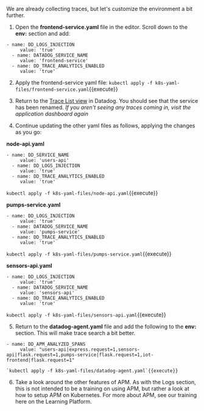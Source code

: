 We are already collecting traces, but let's customize the environment a bit further.

1. Open the **frontend-service.yaml** file in the editor. Scroll down to the **env:** section and add:

  <pre><code>- name: DD_LOGS_INJECTION
     value: 'true'
  - name: DATADOG_SERVICE_NAME
     value: 'frontend-service'
  - name: DD_TRACE_ANALYTICS_ENABLED
     value: 'true'</code></pre>

2. Apply the frontend-service yaml file:
   `kubectl apply -f k8s-yaml-files/frontend-service.yaml`{{execute}}

3. Return to the <a href="https://app.datadoghq.com/apm/traces" target="_datadog">Trace List view</a> in Datadog. You should see that the service has been renamed.
   *If you aren't seeing any traces coming in, visit the application dashboard again*

4. Continue updating the other yaml files as follows, applying the changes as you go:
   
  **node-api.yaml** 
  <pre><code>- name: DD_SERVICE_NAME
     value: 'users-api'
  - name: DD_LOGS_INJECTION
     value: 'true'
  - name: DD_TRACE_ANALYTICS_ENABLED
     value: 'true'</code></pre>

  `kubectl apply -f k8s-yaml-files/node-api.yaml`{{execute}}

  **pumps-service.yaml**
  <pre><code>- name: DD_LOGS_INJECTION
     value: 'true'
  - name: DATADOG_SERVICE_NAME
     value: 'pumps-service'
  - name: DD_TRACE_ANALYTICS_ENABLED
     value: 'true'</code></pre>

  `kubectl apply -f k8s-yaml-files/pumps-service.yaml`{{execute}}

  **sensors-api.yaml**
  <pre><code>- name: DD_LOGS_INJECTION
     value: 'true'
  - name: DATADOG_SERVICE_NAME
     value: 'sensors-api'
  - name: DD_TRACE_ANALYTICS_ENABLED
     value: 'true'</code></pre>

  `kubectl apply -f k8s-yaml-files/sensors-api.yaml`{{execute}}

5. Return to the **datadog-agent.yaml** file and add the following to the **env:** section. This will make trace search a bit better.
   
  <pre><code>- name: DD_APM_ANALYZED_SPANS
     value: "users-api|express.request=1,sensors-api|flask.request=1,pumps-service|flask.request=1,iot-frontend|flask.request=1"</code></pre>

    `kubectl apply -f k8s-yaml-files/datadog-agent.yaml`{{execute}}

6. Take a look around the other features of APM. As with the Logs section, this is not intended to be a training on using APM, but rather a look at how to setup APM on Kubernetes. For more about APM, see our training here on the Learning Platform.